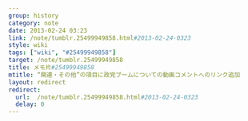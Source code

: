 ```yaml
---
group: history
category: note
date: 2013-02-24 03:23
link: /note/tumblr.25499949858.html#2013-02-24-0323
style: wiki
tags: ["wiki", "#25499949858"]
target: /note/tumblr.25499949858
title: メモ片#25499949858
mtitle: “関連・その他”の項目に政党ブームについての動画コメントへのリンク追加
layout: redirect
redirect:
  url:  /note/tumblr.25499949858.html#2013-02-24-0323
  delay: 0
---
```


